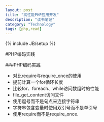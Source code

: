 ```yaml
---
layout: post
title: "高性能PHP应用开发"
description: "读书笔记"
category: "Technology"
tags: [php,read]
---
```

{% include JB/setup %}

#PHP编码实践

###PHP编码实践
*	对比require与require_once的使用
*	提前计算一个for循环长度
*	比较for、foreach、while访问数组时的性能
*	file_get_content访问文件
*	使用逗号而不是句点来连接字符串
*	字符串包含变量时使用双引号而不是单引号
*	使用require而不是require_once.